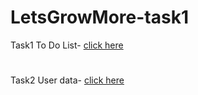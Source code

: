 # LetsGrowMore-task1

Task1 To Do List- [click here](https://raeshmisuresh.github.io/LetsGrowMore-task-Raeshmi/ToDoList/)
#
Task2 User data- [click here](https://raeshmisuresh.github.io/LetsGrowMore-task-Raeshmi/Getusersdatafetching/)
